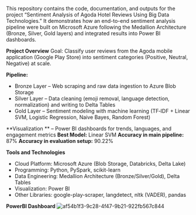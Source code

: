 This repository contains the code, documentation, and outputs for the project “Sentiment Analysis of Agoda Hotel Reviews Using Big Data Technologies.”
It demonstrates how  an end-to-end sentiment analysis pipeline were built on Microsoft Azure following the Medallion Architecture (Bronze, Silver, Gold layers) and integrated results into Power BI dashboards.

**Project Overview**
Goal: Classify user reviews from the Agoda mobile application (Google Play Store) into sentiment categories (Positive, Neutral, Negative) at scale.

**Pipeline:**
- Bronze Layer – Web scraping and raw data ingestion to Azure Blob Storage
- Silver Layer – Data cleaning (emoji removal, language detection, normalization) and writing to Delta Tables
- Gold Layer – Sentiment modeling with machine learning (TF‑IDF + Linear SVM, Logistic Regression, Naive Bayes, Random Forest)

**Visualization ** – Power BI dashboards for trends, languages, and engagement metrics
**Best Model:** Linear SVM
**Accuracy in main pipeline:** 87%
**Accuracy in evaluation setup:** 90.22%

**Tools and Technologies**
- Cloud Platform: Microsoft Azure (Blob Storage, Databricks, Delta Lake)
- Programming: Python, PySpark, scikit-learn
- Data Engineering: Medallion Architecture (Bronze/Silver/Gold), Delta Tables
- Visualization: Power BI
- Other Libraries: google-play-scraper, langdetect, nltk (VADER), pandas

**PowerBI Dashboard**
![af54b1f3-9c28-4f47-9b21-922fb567c844](https://github.com/user-attachments/assets/ece98e09-4bca-42de-aead-f24da4bb611f)
